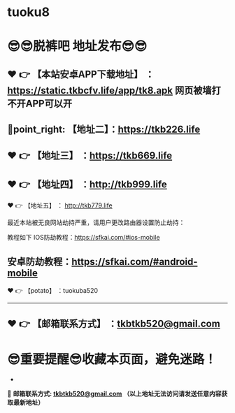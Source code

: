 # tuoku8
:sunglasses::sunglasses:脱裤吧 地址发布:sunglasses::sunglasses:
==
:heart: :point_right: 【本站安卓APP下载地址】 ： https://static.tkbcfv.life/app/tk8.apk 网页被墙打不开APP可以开
------
💛point_right: 【地址二】：https://tkb226.life
------
:heart: :point_right: 【地址三】 ：https://tkb669.life
-----
:heart: :point_right: 【地址四】 ：http://tkb999.life
------
:heart: :point_right: 【地址五】 ： http://tkb779.life

最近本站被无良网站劫持严重，请用户更改路由器设置防止劫持：

教程如下 IOS防劫教程：https://sfkai.com/#ios-mobile

安卓防劫教程：https://sfkai.com/#android-mobile
------
:heart: :point_right: 【potato】 ：tuokuba520

------
:heart: :point_right: 【邮箱联系方式】 ：tkbtkb520@gmail.com
------
:sunglasses:重要提醒:sunglasses:收藏本页面，避免迷路！
==

-

:e-mail: __邮箱联系方式: tkbtkb520@gmail.com （以上地址无法访问请发送任意内容获取最新地址）__
